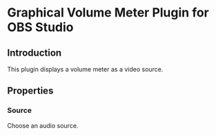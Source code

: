 # Graphical Volume Meter Plugin for OBS Studio

## Introduction

This plugin displays a volume meter as a video source.

## Properties

### Source

Choose an audio source.
